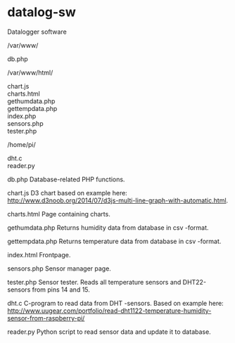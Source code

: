 # datalog-sw
Datalogger software

/var/www/

db.php  

/var/www/html/

chart.js  
charts.html  
gethumdata.php  
gettempdata.php  
index.php  
sensors.php  
tester.php

/home/pi/

dht.c  
reader.py  



db.php
Database-related PHP functions.

chart.js
D3 chart based on example here: http://www.d3noob.org/2014/07/d3js-multi-line-graph-with-automatic.html.

charts.html
Page containing charts.

gethumdata.php
Returns humidity data from database in csv -format.

gettempdata.php
Returns temperature data from database in csv -format.

index.html
Frontpage.

sensors.php
Sensor manager page.

tester.php
Sensor tester. Reads all temperature sensors and DHT22-sensors from pins 14 and 15.

dht.c
C-program to read data from DHT -sensors. Based on example here: http://www.uugear.com/portfolio/read-dht1122-temperature-humidity-sensor-from-raspberry-pi/

reader.py
Python script to read sensor data and update it to database.
